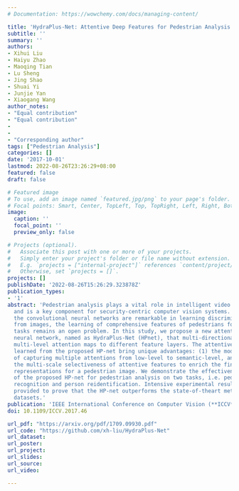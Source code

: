 ```yaml
---
# Documentation: https://wowchemy.com/docs/managing-content/

title: 'HydraPlus-Net: Attentive Deep Features for Pedestrian Analysis'
subtitle: ''
summary: ''
authors:
- Xihui Liu
- Haiyu Zhao
- Maoqing Tian
- Lu Sheng
- Jing Shao
- Shuai Yi
- Junjie Yan
- Xiaogang Wang
author_notes:
- "Equal contribution"
- "Equal contribution"
- 
- 
- "Corresponding author"
tags: ["Pedestrian Analysis"]
categories: []
date: '2017-10-01'
lastmod: 2022-08-26T23:26:29+08:00
featured: false
draft: false

# Featured image
# To use, add an image named `featured.jpg/png` to your page's folder.
# Focal points: Smart, Center, TopLeft, Top, TopRight, Left, Right, BottomLeft, Bottom, BottomRight.
image:
  caption: ''
  focal_point: ''
  preview_only: false

# Projects (optional).
#   Associate this post with one or more of your projects.
#   Simply enter your project's folder or file name without extension.
#   E.g. `projects = ["internal-project"]` references `content/project/deep-learning/index.md`.
#   Otherwise, set `projects = []`.
projects: []
publishDate: '2022-08-26T15:26:29.323878Z'
publication_types:
- '1'
abstract: 'Pedestrian analysis plays a vital role in intelligent video surveillance
  and is a key component for security-centric computer vision systems. Despite that
  the convolutional neural networks are remarkable in learning discriminative features
  from images, the learning of comprehensive features of pedestrians for fine-grained
  tasks remains an open problem. In this study, we propose a new attentionbased deep
  neural network, named as HydraPlus-Net (HPnet), that multi-directionally feeds the
  multi-level attention maps to different feature layers. The attentive deep features
  learned from the proposed HP-net bring unique advantages: (1) the model is capable
  of capturing multiple attentions from low-level to semantic-level, and (2) it explores
  the multi-scale selectiveness of attentive features to enrich the final feature
  representations for a pedestrian image. We demonstrate the effectiveness and generality
  of the proposed HP-net for pedestrian analysis on two tasks, i.e. pedestrian attribute
  recognition and person reidentification. Intensive experimental results have been
  provided to prove that the HP-net outperforms the state-of-theart methods on various
  datasets.'
publication: 'IEEE International Conference on Computer Vision (**ICCV**), 2017'
doi: 10.1109/ICCV.2017.46

url_pdf: "https://arxiv.org/pdf/1709.09930.pdf"
url_code: "https://github.com/xh-liu/HydraPlus-Net"
url_dataset:
url_poster:
url_project:
url_slides:
url_source:
url_video:

---
```

